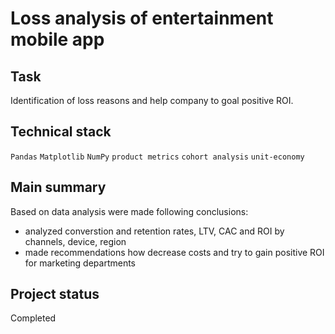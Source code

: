 # Loss analysis of entertainment mobile app

## Task

Identification of loss reasons and help company to goal positive ROI.

## Technical stack

`Pandas` `Matplotlib` `NumPy` `product metrics` `cohort analysis` `unit-economy`

## Main summary

Based on data analysis were made following conclusions:
- analyzed converstion and retention rates, LTV, CAC and ROI by channels, device, region
- made recommendations how decrease costs and try to gain positive ROI for marketing departments

## Project status

Completed
